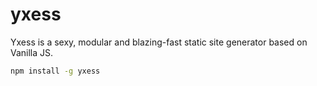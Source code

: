 # yxess

Yxess is a sexy, modular and blazing-fast static site generator based on Vanilla JS.

```bash
npm install -g yxess
```

